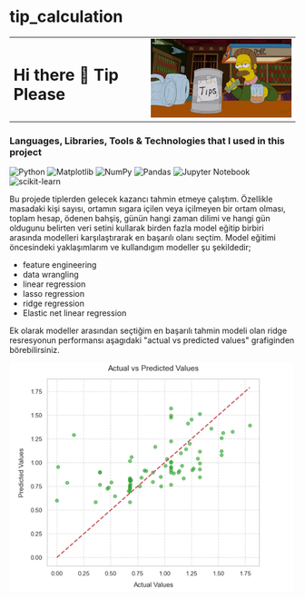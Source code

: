 # tip_calculation

<table>
  <tr>
    <td><h1>Hi there 👋  Tip Please </h1></td>
    <td><img src="/pictures/giphy.gif" alt="Tip GIF" width="350" /></td>
  </tr>
</table>


### Languages, Libraries, Tools & Technologies that I used in this project
![Python](https://img.shields.io/badge/python-3670A0?style=for-the-badge&logo=python&logoColor=ffdd54)
![Matplotlib](https://img.shields.io/badge/Matplotlib-%23ffffff.svg?style=for-the-badge&logo=Matplotlib&logoColor=black)
![NumPy](https://img.shields.io/badge/numpy-%23013243.svg?style=for-the-badge&logo=numpy&logoColor=white)
![Pandas](https://img.shields.io/badge/pandas-%23150458.svg?style=for-the-badge&logo=pandas&logoColor=white)
![Jupyter Notebook](https://img.shields.io/badge/jupyter-%23FA0F00.svg?style=for-the-badge&logo=jupyter&logoColor=white)
![scikit-learn](https://img.shields.io/badge/scikit--learn-%23F7931E.svg?style=for-the-badge&logo=scikit-learn&logoColor=white)

Bu projede tiplerden gelecek kazancı tahmin etmeye çalıştım. Özellikle masadaki kişi sayısı, ortamın sıgara içilen veya içilmeyen bir ortam olması, toplam hesap, ödenen bahşiş, günün hangi zaman dilimi ve hangi gün oldugunu belirten veri setini kullarak birden fazla model eğitip birbiri arasında modelleri karşılaştırarak en başarılı olanı seçtim. Model eğitimi öncesindeki yaklaşımlarım ve kullandıgım modeller şu şekildedir;

* feature engineering
* data wrangling
* linear regression
* lasso regression
* ridge regression
* Elastic net linear regression


Ek olarak modeller arasından seçtiğim en başarılı tahmin modeli olan ridge resresyonun performansı aşagıdaki "actual vs predicted values" grafiginden börebilirsiniz.

<img src="pictures/performance.png" alt="performance" width="500" />
